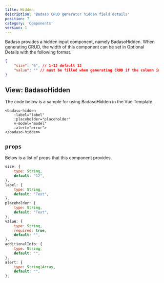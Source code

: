 ```yaml
---
title: Hidden
description: 'Badaso CRUD generator hidden field details'
position: 7
category: 'Components'
version: 1
---
```


Badaso provides a hidden input component, namely BadasoHidden. When generating CRUD, the width of this component can be set in Optional Details with the following format.

```json
{
    "size": "6", // 1-12 default 12
    "value": "" // must be filled when generating CRUD if the column in the table cannot be null
}
```

## View: BadasoHidden

The code below is a sample for using BadasoHidden in the Vue Template.

```vue
<badaso-hidden
    :label="label"
    :placeholder="placeholder"
    v-model="model"
    :alert="error">
</badaso-hidden>
```

## `props`

Below is a list of props that this component provides.

```js
size: {
    type: String,
    default: "12",
},
label: {
    type: String,
    default: "Text",
},
placeholder: {
    type: String,
    default: "Text",
},
value: {
    type: String,
    required: true,
    default: "",
},
additionalInfo: {
    type: String,
    default: "",
},
alert: {
    type: String|Array,
    default: "",
},
```